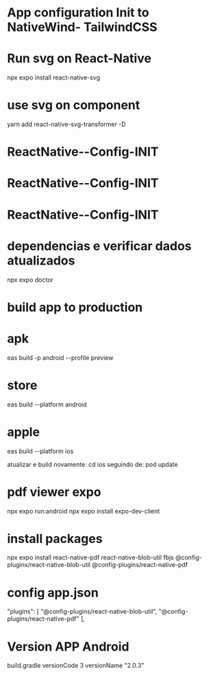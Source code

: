  # App configuration Init to NativeWind- TailwindCSS


 # Run svg on React-Native
 npx expo install react-native-svg

  # use svg on component
 yarn add react-native-svg-transformer -D

 
  # ReactNative--Config-INIT
# ReactNative--Config-INIT
# ReactNative--Config-INIT

# dependencias e verificar dados atualizados 
npx expo doctor



# build app to production
 # apk
eas build -p android --profile preview
  # store
  eas build --platform android

  # apple
  eas build --platform ios

  atualizar e build novamente:
    cd ios 
  seguindo de:
    pod update

# pdf viewer expo 
npx expo run:android
npx expo install expo-dev-client

# install packages
npx expo install react-native-pdf react-native-blob-util 
fbjs 
@config-plugins/react-native-blob-util 
@config-plugins/react-native-pdf

# config app.json
"plugins": [
      "@config-plugins/react-native-blob-util", 
      "@config-plugins/react-native-pdf"
    ],

# Version APP Android
  build.gradle
        versionCode 3
        versionName "2.0.3"

